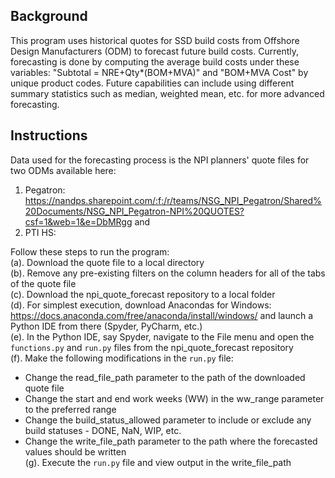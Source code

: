 ## Background

This program uses historical quotes for SSD build costs from Offshore Design Manufacturers (ODM) to forecast future build costs.
Currently, forecasting is done by computing the average build costs under these variables: "Subtotal = NRE+Qty*(BOM+MVA)" and "BOM+MVA Cost" by unique product codes. 
Future capabilities can include using different summary statistics such as median, weighted mean, etc. for more advanced forecasting. 

## Instructions

Data used for the forecasting process is the NPI planners' quote files for two ODMs available here: 
1. Pegatron: https://nandps.sharepoint.com/:f:/r/teams/NSG_NPI_Pegatron/Shared%20Documents/NSG_NPI_Pegatron-NPI%20QUOTES?csf=1&web=1&e=DbMRgg and 
2. PTI HS:

Follow these steps to run the program:<br>
(a). Download the quote file to a local directory<br>
(b). Remove any pre-existing filters on the column headers for all of the tabs of the quote file<br> 
(c). Download the npi_quote_forecast repository to a local folder<br>
(d). For simplest execution, download Anacondas for Windows: https://docs.anaconda.com/free/anaconda/install/windows/ and launch a Python IDE from there (Spyder, PyCharm, etc.)<br>
(e). In the Python IDE, say Spyder, navigate to the File menu and open the ```functions.py``` and ```run.py``` files from the npi_quote_forecast repository<br>
(f). Make the following modifications in the ```run.py``` file:<br>
* Change the read_file_path parameter to the path of the downloaded quote file<br>
* Change the start and end work weeks (WW) in the ww_range parameter to the preferred range<br>
* Change the build_status_allowed parameter to include or exclude any build statuses - DONE, NaN, WIP, etc.<br>
* Change the write_file_path parameter to the path where the forecasted values should be written<br>
(g). Execute the ```run.py``` file and view output in the write_file_path
 
